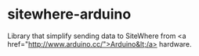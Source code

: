 sitewhere-arduino
=================

Library that simplify sending data to SiteWhere from &lt;a href="http://www.arduino.cc/">Arduino&lt;/a> hardware.

